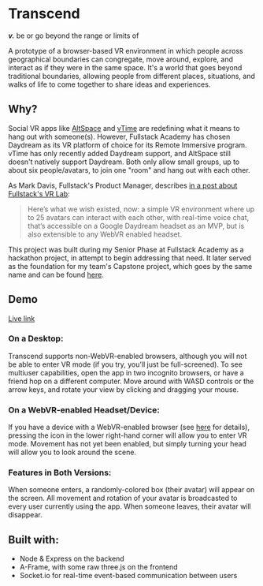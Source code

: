 # Transcend

***v.*** be or go beyond the range or limits of

A prototype of a browser-based VR environment in which people across geographical boundaries can congregate, move around, explore, and interact as if they were in the same space. It's a world that goes beyond traditional boundaries, allowing people from different places, situations, and walks of life to come together to share ideas and experiences.

## Why?

Social VR apps like [AltSpace](https://altvr.com/) and [vTime](https://vtime.net/) are redefining what it means to hang out with someone(s). However, Fullstack Academy has chosen Daydream as its VR platform of choice for its Remote Immersive program. vTime has only recently added Daydream support, and AltSpace still doesn't natively support Daydream. Both only allow small groups, up to about six people/avatars, to join one "room" and hang out with each other.

As Mark Davis, Fullstack's Product Manager, describes [in a post about Fullstack's VR Lab](https://www.fullstackacademy.com/blog/vr-lab-jan-2017):

> Here’s what we wish existed, now: a simple VR environment where up to 25 avatars can interact with each other, with real-time voice chat, that’s accessible on a Google Daydream headset as an MVP, but is also extensible to any WebVR enabled headset.

This project was built during my Senior Phase at Fullstack Academy as a hackathon project, in attempt to begin addressing that need. It later served as the foundation for my team's Capstone project, which goes by the same name and can be found [here](https://github.com/TranscendVR/transcend).

## Demo

[Live link](https://transcend-prototype.herokuapp.com/)

### On a Desktop:

Transcend supports non-WebVR-enabled browsers, although you will not be able to enter VR mode (if you try, you'll just be full-screened). To see multiuser capabilities, open the app in two incognito browsers, or have a friend hop on a different computer. Move around with WASD controls or the arrow keys, and rotate your view by clicking and dragging your mouse.

### On a WebVR-enabled Headset/Device:

If you have a device with a WebVR-enabled browser (see [here](https://webvr.info/) for details), pressing the icon in the lower right-hand corner will allow you to enter VR mode. Movement has not yet been enabled, but simply turning your head will allow you to look around the scene.

### Features in Both Versions:

When someone enters, a randomly-colored box (their avatar) will appear on the screen. All movement and rotation of your avatar is broadcasted to every user currently using the app. When someone leaves, their avatar will disappear.

## Built with:

* Node & Express on the backend
* A-Frame, with some raw three.js on the frontend
* Socket.io for real-time event-based communication between users
